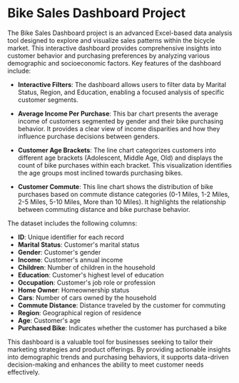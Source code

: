 # Bike Sales Dashboard Project

The Bike Sales Dashboard project is an advanced Excel-based data analysis tool designed to explore and visualize sales patterns within the bicycle market. This interactive dashboard provides comprehensive insights into customer behavior and purchasing preferences by analyzing various demographic and socioeconomic factors. Key features of the dashboard include:

- **Interactive Filters**: The dashboard allows users to filter data by Marital Status, Region, and Education, enabling a focused analysis of specific customer segments.
  
- **Average Income Per Purchase**: This bar chart presents the average income of customers segmented by gender and their bike purchasing behavior. It provides a clear view of income disparities and how they influence purchase decisions between genders.
  
- **Customer Age Brackets**: The line chart categorizes customers into different age brackets (Adolescent, Middle Age, Old) and displays the count of bike purchases within each bracket. This visualization identifies the age groups most inclined towards purchasing bikes.
  
- **Customer Commute**: This line chart shows the distribution of bike purchases based on commute distance categories (0-1 Miles, 1-2 Miles, 2-5 Miles, 5-10 Miles, More than 10 Miles). It highlights the relationship between commuting distance and bike purchase behavior.

The dataset includes the following columns:

- **ID**: Unique identifier for each record
- **Marital Status**: Customer's marital status
- **Gender**: Customer's gender
- **Income**: Customer's annual income
- **Children**: Number of children in the household
- **Education**: Customer's highest level of education
- **Occupation**: Customer's job role or profession
- **Home Owner**: Homeownership status
- **Cars**: Number of cars owned by the household
- **Commute Distance**: Distance traveled by the customer for commuting
- **Region**: Geographical region of residence
- **Age**: Customer's age
- **Purchased Bike**: Indicates whether the customer has purchased a bike

This dashboard is a valuable tool for businesses seeking to tailor their marketing strategies and product offerings. By providing actionable insights into demographic trends and purchasing behaviors, it supports data-driven decision-making and enhances the ability to meet customer needs effectively.
